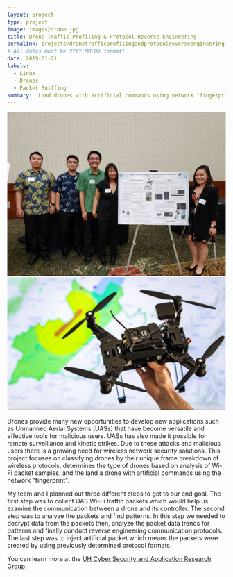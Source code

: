 ```yaml
---
layout: project
type: project
image: images/drone.jpg
title: Drone Traffic Profiling & Protocol Reverse Engineering
permalink: projects/dronetrafficprofilingandprotocolreverseengineering
# All dates must be YYYY-MM-DD format!
date: 2019-01-21
labels:
  - Linux
  - Drones
  - Packet Sniffing
summary:  Land drones with artificial commands using network "fingerprint".
---
```


<div class="ui medium rounded images">
  <img class="ui image" src="../images/DroneGroup.JPG">
  <img class="ui image" src="../images/IntelAero.jpg">
</div>

Drones provide many new opportunities to develop new applications such as Unmanned Aerial Systems (UASs) that have become versatile and effective tools for malicious users. UASs has also made it possible for remote surveillance and kinetic strikes. Due to these attacks and malicious users there is a growing need for wireless network security solutions. This project focuses on classifying drones by their unique frame breakdown of wireless protocols, determines the type of drones based on analysis of Wi-Fi packet samples, and the land a drone with artificial commands using the network "fingerprint".

My team and I planned out three different steps to get to our end goal. The first step was to collect UAS Wi-Fi traffic packets which would help us examine the communication between a drone and its controller. The second step was to analyze the packets and find patterns. In this step we needed to decrypt data from the packets then, analyze the packet data trends for patterns and finally conduct reverse engineering communication protocols. The last step was to inject artificial packet which means the packets were created by using previously determined protocol formats.

You can learn more at the [UH Cyber Security and Application Research Group](https://sites.google.com/a/hawaii.edu/uh-uas-projects/research/2020-x96-projects).
